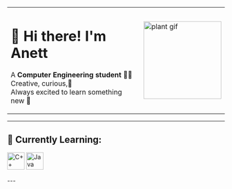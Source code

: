<div align="center">
  <table>
    <tr>
      <td>
        <h1>🌸 Hi there! I'm Anett</h1>
        <p>
          A <strong>Computer Engineering student</strong> 👩‍💻<br>
          Creative, curious,💫<br>
          Always excited to learn something new 🌱
        </p>
      </td>
      <td>
        <img src="https://media.tenor.com/VPb8yZMA4x8AAAAi/plant.gif" width="180" alt="plant gif">
      </td>
    </tr>
  </table>
</div>

---

## 🌷 Currently Learning:
<p align="left">
  <img src="https://cdn.jsdelivr.net/gh/devicons/devicon/icons/cplusplus/cplusplus-original.svg" alt="C++" width="40" height="40"/>
  <img src="https://cdn.jsdelivr.net/gh/devicons/devicon/icons/java/java-original.svg" alt="Java" width="40" height="40"/>
</p>
---

